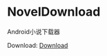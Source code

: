 # NovelDownload
Android小说下载器

Download:
<a id="raw-url" class="btn btn-sm BtnGroup-item" href="/hehe85643402/NovelDownload/raw/dev/app-release.apk">Download</a>
